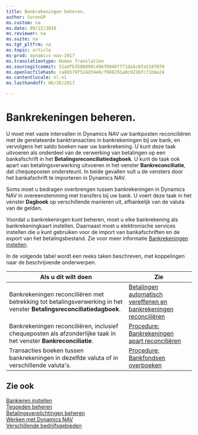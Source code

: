 ```yaml
---
title: Bankrekeningen beheren.
author: SorenGP
ms.custom: na
ms.date: 09/22/2016
ms.reviewer: na
ms.suite: na
ms.tgt_pltfrm: na
ms.topic: article
ms-prod: dynamics-nav-2017
ms.translationtype: Human Translation
ms.sourcegitcommit: 51adfb3588099c496f0946ff71da5c6fe518f070
ms.openlocfilehash: ca8b579f524d34e6cf969291a0c9226fc71bbe24
ms.contentlocale: nl-nl
ms.lasthandoff: 06/26/2017

---
```


# <a name="manage-bank-accounts"></a>Bankrekeningen beheren.
U moet met vaste intervallen in Dynamics NAV uw bankposten reconciliëren met de gerelateerde banktransacties in bankrekeningen bij uw bank, en vervolgens het saldo boeken naar uw bankrekening. U kunt deze taak uitvoeren als onderdeel van de verwerking van betalingen op een bankafschrift in het **Betalingsreconciliatiedagboek**. U kunt de taak ook apart van betalingsverwerking uitvoeren in het venster **Bankreconciliatie**, dat chequeposten ondersteunt. In beide gevallen vult u de vensters door het bankafschrift te importeren in Dynamics NAV.

Soms moet u bedragen overbrengen tussen bankrekeningen in Dynamics NAV in overeenstemming met transfers bij uw bank. U voert deze taak in het venster **Dagboek** op verschillende manieren uit, afhankelijk van de valuta van de gelden.

Voordat u bankrekeningen kunt beheren, moet u elke bankrekening als bankrekeningkaart instellen. Daarnaast moet u elektronische services instellen die u kunt gebruiken voor de import van bankafschriften en de export van het betalingsbestand. Zie voor meer informatie [Bankrekeningen instellen](bank-setup-banking.md).

In de volgende tabel wordt een reeks taken beschreven, met koppelingen naar de beschrijvende onderwerpen.

|Als u dit wilt doen |Zie |
|---|----|
|Bankrekeningen reconciliëren met betrekking tot betalingsverwerking in het venster **Betalingsreconciliatiedagboek**.|[Betalingen automatisch vereffenen en bankrekeningen reconciliëren](receivables-apply-payments-auto-reconcile-bank-accounts.md)|
|Bankrekeningen reconciliëren, inclusief chequeposten als afzonderlijke taak in het venster **Bankreconciliatie**.|[Procedure: Bankrekeningen apart reconciliëren](bank-how-reconcile-bank-accounts-separately.md)|
|Transacties boeken tussen bankrekeningen in dezelfde valuta of in verschillende valuta's.|[Procedure: Bankfondsen overboeken](bank-how-transfer-bank-funds.md)
## <a name="see-also"></a>Zie ook  
[Bankieren instellen](bank-setup-banking.md)  
[Tegoeden beheren](receivables-manage-receivables.md)  
[Betalingsverplichtingen beheren](payables-manage-payables.md)    
[Werken met Dynamics NAV](ui-work-product.md)  
[Verschillende bedrijfsgebieden](ui-across-business-areas.md)


